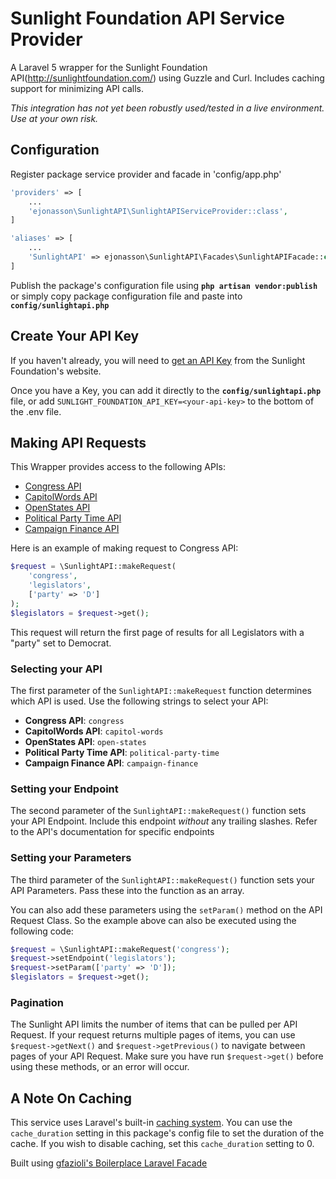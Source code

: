 # Sunlight Foundation API Service Provider

A Laravel 5 wrapper for the Sunlight Foundation API(http://sunlightfoundation.com/) using Guzzle and Curl. Includes caching support for minimizing API calls.

*This integration has not yet been robustly used/tested in a live environment. Use at your own risk.*

Configuration
------------

Register package service provider and facade in 'config/app.php'

```php
'providers' => [
    ...
    'ejonasson\SunlightAPI\SunlightAPIServiceProvider::class',
]

'aliases' => [
    ...
    'SunlightAPI' => ejonasson\SunlightAPI\Facades\SunlightAPIFacade::class,
]
```

Publish the package's configuration file using **`php artisan vendor:publish`** or simply copy package configuration file and paste into **`config/sunlightapi.php`**


Create Your API Key
------------------------

If you haven't already, you will need to [get an API Key](http://sunlightfoundation.com/api/accounts/register/) from the Sunlight Foundation's website.

Once you have a Key, you can add it directly to the **`config/sunlightapi.php`** file, or add `SUNLIGHT_FOUNDATION_API_KEY=<your-api-key>` to the bottom of the .env file.

Making API Requests
--------------------------

This Wrapper provides access to the following APIs:

* [Congress API](https://sunlightlabs.github.io/congress/)
* [CapitolWords API](http://sunlightlabs.github.io/Capitol-Words/)
* [OpenStates API](http://sunlightlabs.github.io/openstates-api/)
* [Political Party Time API](http://sunlightlabs.github.io/partytime-docs/)
* [Campaign Finance API](http://sunlightlabs.github.io/realtime-docs/)

Here is an example of making request to Congress API:

```php
$request = \SunlightAPI::makeRequest(
    'congress',
    'legislators',
    ['party' => 'D']
);
$legislators = $request->get();
```

This request will return the first page of results for all Legislators with a "party" set to Democrat.

### Selecting your API

The first parameter of the `SunlightAPI::makeRequest` function determines which API is used. Use the following strings to select your API:

* **Congress API**: `congress`
* **CapitolWords API**: `capitol-words`
* **OpenStates API**: `open-states`
* **Political Party Time API**: `political-party-time`
* **Campaign Finance API**: `campaign-finance`

### Setting your Endpoint

The second parameter of the `SunlightAPI::makeRequest()` function sets your API Endpoint. Include this endpoint *without* any trailing slashes. Refer to the API's documentation for specific endpoints

### Setting your Parameters

The third parameter of the `SunlightAPI::makeRequest()` function sets your API Parameters. Pass these into the function as an array.

You can also add these parameters using the `setParam()` method on the API Request Class. So the example above can also be executed using the following code:

```php
$request = \SunlightAPI::makeRequest('congress');
$request->setEndpoint('legislators');
$request->setParam(['party' => 'D']);
$legislators = $request->get();
```

### Pagination

The Sunlight API limits the number of items that can be pulled per API Request. If your request returns multiple pages of items, you can use `$request->getNext()` and `$request->getPrevious()` to navigate between pages of your API Request. Make sure you have run `$request->get()` before using these methods, or an error will occur.

## A Note On Caching

This service uses Laravel's built-in [caching system](https://laravel.com/docs/master/cache). You can use the `cache_duration` setting in this package's config file to set the duration of the cache. If you wish to disable caching, set this `cache_duration` setting to 0. 


Built using [gfazioli's Boilerplace Laravel Facade](https://github.com/gfazioli/Boilerplate-Laravel-Facade)

